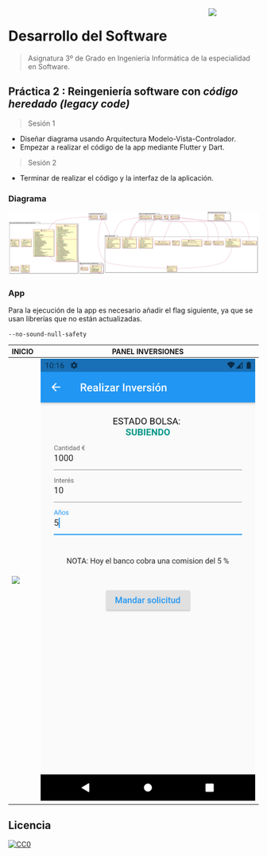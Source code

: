 <img src="https://secretariageneral.ugr.es/pages/ivc/descarga/_img/vertical/ugrmarca01color_2/!/download" align="right" width="20%" />

# Desarrollo del Software
> Asignatura 3º de Grado en Ingeniería Informática de la especialidad en Software.

## Práctica 2 : Reingeniería software con *código heredado (legacy code)*

> Sesión 1

- Diseñar diagrama usando Arquitectura Modelo-Vista-Controlador.
- Empezar a realizar el código de la app mediante Flutter y Dart.

> Sesión 2

- Terminar de realizar el código y la interfaz de la aplicación.

### Diagrama
![Diagrama](./assets/svg/diagrama.svg)

### App
Para la ejecución de la app es necesario añadir el flag siguiente, ya que se usan librerías que no están
actualizadas.
```
--no-sound-null-safety
```

| INICIO  | PANEL INVERSIONES | 
| ------------- | ------------- |
| ![](./assets/images/inicio.png)  | ![](./assets/images/inversiones.png) |

## Licencia
[![CC0](https://licensebuttons.net/l/by-nc-nd/4.0/88x31.png)](http://creativecommons.org/licenses/by-nc-nd/4.0/)
